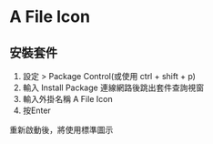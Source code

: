 # A File Icon

## 安裝套件
1. 設定 > Package Control(或使用 ctrl + shift + p)
2. 輸入 Install Package 連線網路後跳出套件查詢視窗
3. 輸入外掛名稱 A File Icon
4. 按Enter

重新啟動後，將使用標準圖示